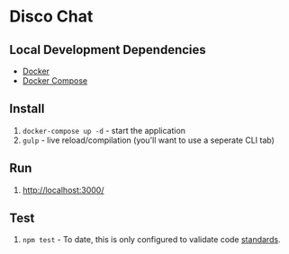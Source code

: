 # Disco Chat



## Local Development Dependencies

- [Docker](https://www.docker.com/)
- [Docker Compose](https://docs.docker.com/compose/)

## Install

1. `docker-compose up -d` - start the application
2. `gulp`      - live reload/compilation (you'll want to use a seperate CLI tab)

## Run

1. [http://localhost:3000/](http://localhost:3000)

## Test

1. `npm test` - To date, this is only configured to validate code [standards](https://github.com/feross/standard).
